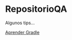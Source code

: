 # RepositorioQA

Algunos tips...

<a href="https://www.youtube.com/watch?v=OFUEb7pLLXw&list=PLZ5U76QedSm3GljkMKx8d6uO3f2uhs8m9">Aprender Gradle</a>

